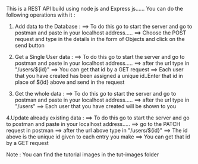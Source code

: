 This is a REST API build using node js and Express js......
You can do the following operations with it : 


1. Add data to the Database : 
 ==> To do this go to start the server and go to postman and paste in your localhost address.....
 ==> Choose the POST request and type in the details in the form of Objects and click on the send button

2. Get a Single User data : 
 ==> To do this go to start the server and go to postman and paste in your localhost address.....
 ==> after the url type in "/users/${id}"
  ==> You can get that id by a GET request
 ==> Each user that you have created has been assigned a unique id..Enter that id in place of ${id} above and send in the request 


2. Get the whole data :
 ==> To do this go to start the server and go to postman and paste in your localhost address.....
 ==> after the url type in "/users"
 ==> Each user that you have created will be shown to you

 
4.Update already existing data : 
 ==> To do this go to start the server and go to postman and paste in your localhost address.....
 ==> go to the PATCH request in postman 
 ==> after the url above type in "/users/${id}"
 ==> The id above is the unique id given to each entry you make
 ==> You can get that id by a GET request

Note : You can find the tutorial images in the tut-images folder
 
